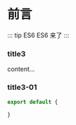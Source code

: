 
# 前言

::: tip ES6
ES6 来了
:::

### title3
content...

### title3-01

``` js
export default {
  
}
```
